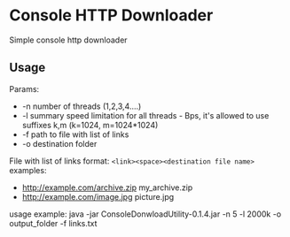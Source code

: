 # Console HTTP Downloader

Simple console http downloader

## Usage

Params:
- -n number of threads (1,2,3,4....)
- -l summary speed limitation for all threads - Bps, it's allowed to use suffixes k,m (k=1024, m=1024*1024)
- -f path to file with list of links
- -o destination folder

File with list of links format:
`<link><space><destination file name>`
examples:
 - http://example.com/archive.zip my_archive.zip
 - http://example.com/image.jpg picture.jpg

usage example:
java -jar ConsoleDonwloadUtility-0.1.4.jar -n 5 -l 2000k -o output_folder -f links.txt
